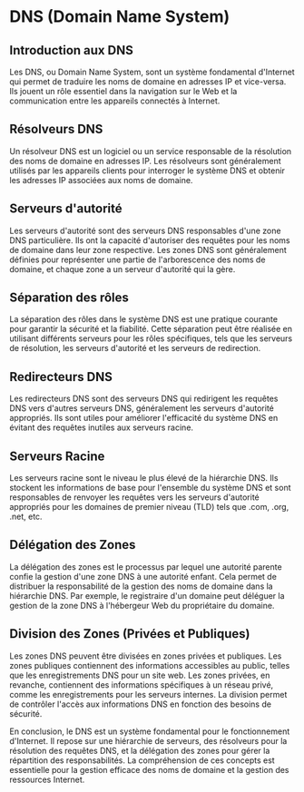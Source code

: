 # DNS (Domain Name System) 

## Introduction aux DNS

Les DNS, ou Domain Name System, sont un système fondamental d'Internet qui permet de traduire les noms de domaine en adresses IP et vice-versa. Ils jouent un rôle essentiel dans la navigation sur le Web et la communication entre les appareils connectés à Internet.

## Résolveurs DNS

Un résolveur DNS est un logiciel ou un service responsable de la résolution des noms de domaine en adresses IP. Les résolveurs sont généralement utilisés par les appareils clients pour interroger le système DNS et obtenir les adresses IP associées aux noms de domaine.

## Serveurs d'autorité

Les serveurs d'autorité sont des serveurs DNS responsables d'une zone DNS particulière. Ils ont la capacité d'autoriser des requêtes pour les noms de domaine dans leur zone respective. Les zones DNS sont généralement définies pour représenter une partie de l'arborescence des noms de domaine, et chaque zone a un serveur d'autorité qui la gère.

## Séparation des rôles

La séparation des rôles dans le système DNS est une pratique courante pour garantir la sécurité et la fiabilité. Cette séparation peut être réalisée en utilisant différents serveurs pour les rôles spécifiques, tels que les serveurs de résolution, les serveurs d'autorité et les serveurs de redirection.

## Redirecteurs DNS

Les redirecteurs DNS sont des serveurs DNS qui redirigent les requêtes DNS vers d'autres serveurs DNS, généralement les serveurs d'autorité appropriés. Ils sont utiles pour améliorer l'efficacité du système DNS en évitant des requêtes inutiles aux serveurs racine.

## Serveurs Racine

Les serveurs racine sont le niveau le plus élevé de la hiérarchie DNS. Ils stockent les informations de base pour l'ensemble du système DNS et sont responsables de renvoyer les requêtes vers les serveurs d'autorité appropriés pour les domaines de premier niveau (TLD) tels que .com, .org, .net, etc.

## Délégation des Zones

La délégation des zones est le processus par lequel une autorité parente confie la gestion d'une zone DNS à une autorité enfant. Cela permet de distribuer la responsabilité de la gestion des noms de domaine dans la hiérarchie DNS. Par exemple, le registraire d'un domaine peut déléguer la gestion de la zone DNS à l'hébergeur Web du propriétaire du domaine.

## Division des Zones (Privées et Publiques)

Les zones DNS peuvent être divisées en zones privées et publiques. Les zones publiques contiennent des informations accessibles au public, telles que les enregistrements DNS pour un site web. Les zones privées, en revanche, contiennent des informations spécifiques à un réseau privé, comme les enregistrements pour les serveurs internes. La division permet de contrôler l'accès aux informations DNS en fonction des besoins de sécurité.

En conclusion, le DNS est un système fondamental pour le fonctionnement d'Internet. Il repose sur une hiérarchie de serveurs, des résolveurs pour la résolution des requêtes DNS, et la délégation des zones pour gérer la répartition des responsabilités. La compréhension de ces concepts est essentielle pour la gestion efficace des noms de domaine et la gestion des ressources Internet.